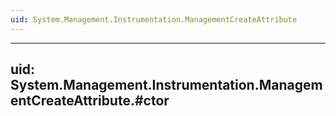 ```yaml
---
uid: System.Management.Instrumentation.ManagementCreateAttribute
---
```


---
uid: System.Management.Instrumentation.ManagementCreateAttribute.#ctor
---
